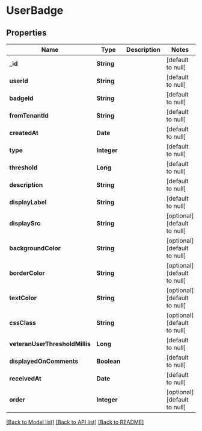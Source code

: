 # UserBadge
## Properties

| Name | Type | Description | Notes |
|------------ | ------------- | ------------- | -------------|
| **\_id** | **String** |  | [default to null] |
| **userId** | **String** |  | [default to null] |
| **badgeId** | **String** |  | [default to null] |
| **fromTenantId** | **String** |  | [default to null] |
| **createdAt** | **Date** |  | [default to null] |
| **type** | **Integer** |  | [default to null] |
| **threshold** | **Long** |  | [default to null] |
| **description** | **String** |  | [default to null] |
| **displayLabel** | **String** |  | [default to null] |
| **displaySrc** | **String** |  | [optional] [default to null] |
| **backgroundColor** | **String** |  | [optional] [default to null] |
| **borderColor** | **String** |  | [optional] [default to null] |
| **textColor** | **String** |  | [optional] [default to null] |
| **cssClass** | **String** |  | [optional] [default to null] |
| **veteranUserThresholdMillis** | **Long** |  | [default to null] |
| **displayedOnComments** | **Boolean** |  | [default to null] |
| **receivedAt** | **Date** |  | [default to null] |
| **order** | **Integer** |  | [optional] [default to null] |

[[Back to Model list]](../README.md#documentation-for-models) [[Back to API list]](../README.md#documentation-for-api-endpoints) [[Back to README]](../README.md)

